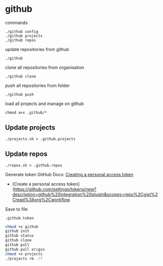 # github
commands

    ./github config
    ./github projects
    ./github repos

update repositories from github  

    ./github

clone all repositories from organisation

    ./github clone

push all repositories from folder

    ./github push

load all projects and manage on github 
    
    chmod a+x .github/*

## Update projects
    ./projects.sh > .github.projects

## Update repos
    ./repos.sh > .github.repos

Generate token
GitHub Docs: [Creating a personal access token](https://docs.github.com/en/authentication/keeping-your-account-and-data-secure/creating-a-personal-access-token)

+ [Create a personal access token](https://github.com/settings/tokens/new?description=github%20integration%20plugin&scopes=repo%2Cgist%2Cread%3Aorg%2Cworkflow

Save to file
    
    .github.token

```bash
chmod +x github
github init
github status
github clone
github pull
github pull origin
chmod +x projects
./projects rm -rf 
```